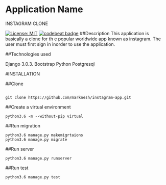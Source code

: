 # Application Name
INSTAGRAM CLONE

[![License: MIT](https://img.shields.io/badge/License-MIT-yellow.svg)](https://opensource.org/licenses/MIT)
[![codebeat badge](https://codebeat.co/badges/58531776-29fa-4ca1-91f9-2aa69127a924)](https://codebeat.co/projects/github-com-marknesh-instagram-app-master)
##Description
This application is basically a clone for th e popular worldwide app known as instagram.
The user must first sign in inorder to use the application.

##Technologies used

Django 3.0.3.
Bootstrap
Python
Postgresql

#INSTALLATION

##Clone
```

git clone https://github.com/marknesh/instagram-app.git

```

##Create a virtual environment
```
python3.6 -m --without-pip virtual

```
##Run migration
```
python3.6 manage.py makemigrtaions
python3.6 manage.py migrate

```
##Run server
```
python3.6 manage.py runserver

```
##Run test
```
python3.6 manage.py test
```
